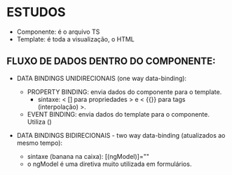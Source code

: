 # ESTUDOS 
- Componente: é o arquivo TS
- Template: é toda a visualização, o HTML

## FLUXO DE DADOS DENTRO DO COMPONENTE: 
- DATA BINDINGS UNIDIRECIONAIS (one way data-binding):
    - PROPERTY BINDING: envia dados do componente para o template. 
        - sintaxe: < [] para propriedades > e < {{}} para tags (interpolação) >.
    - EVENT BINDING: envia dados do template para o componente. Utiliza ()

- DATA BINDINGS BIDIRECIONAIS - two way data-binding (atualizados ao mesmo tempo):
    - sintaxe (banana na caixa): [(ngModel)]=""

    * o ngModel é uma diretiva muito utilizada em formulários.
